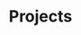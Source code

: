 ---
# Projects section using the Portfolio widget
widget: portfolio
headless: true  # This file represents a page section.
active: true  
weight: 30  # Changed to match projects menu weight in menus.yaml

title: Projects
subtitle: ''

content:
  # Page type to display. E.g. project.
  page_type: project
  
  # Filter toolbar (optional).
  # Add or remove as many filters (`filter_button` instances) as you like.
  # To show all items, set `tag` to "*".
  # To filter by a specific tag, set `tag` to an existing tag name.
  filter_button:
    - name: All
      tag: '*'
    - name: Deep Learning
      tag: Deep Learning
    - name: Other
      tag: ''

design:
  # Choose how many columns the section has. Valid values: '1' or '2'.
  columns: '2'

  # Toggle between the various page layout types.
  #   1 = List
  #   2 = Compact (small card)
  #   3 = Card (large card)
  #   4 = Citation (publication only)
  view: 3   # Changed to card view for better project display

  # Flip alternate rows for Showcase view
  flip_alt_rows: false
---